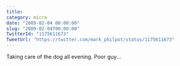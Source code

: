 ```yaml
---
title: 
category: micro
date: "2009-02-04 00:00:00"
slug: "2009-02-04T00:00:00"
TwitterId: "1175611673"
TweetUrl: "https://twitter.com/mark_philpot/status/1175611673"
---
```


Taking care of the dog all evening. Poor guy...

